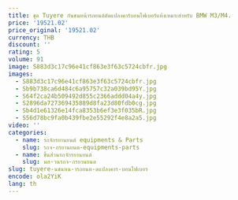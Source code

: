 ```yaml
---
title: ชุด Tuyere กันชนหน้ารถยนต์ดัดแปลงคาร์บอนไฟเบอร์แห้งเหมาะสำหรับ BMW M3/M4.
price: '19521.02'
price_original: '19521.02'
currency: THB
discount: ''
rating: 5
volume: 91
image: S883d3c17c96e41cf863e3f63c5724cbfr.jpg
images:
  - S883d3c17c96e41cf863e3f63c5724cbfr.jpg
  - Sb9b738ca6d484c6a95757c32a039bd95Y.jpg
  - S64f2ca24b509492d855c2366addd04a4y.jpg
  - S2896da727369435889d8fa23d80fdb0cg.jpg
  - Sb4d1e61326e14fca8353b6ef3e3f035bR.jpg
  - S56d78bc9fa0b439fbe2e55292f4e8a2a5.jpg
video: ''
categories:
  - name: รถจักรยานยนต์ equipments & Parts
    slug: รถจ-กรยานยนต-equipments-parts
  - name: ชิ้นส่วนรถจักรยานยนต์
    slug: นส-วนรถจ-กรยานยนต
slug: tuyere-นชนหน-ารถยนต-ดแปลงคาร-บอนไฟเบอร
encode: ola2YiK
lang: th
---
```

  